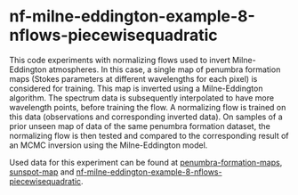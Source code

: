 # nf-milne-eddington-example-8-nflows-piecewisequadratic
This code experiments with normalizing flows used to invert Milne-Eddington atmospheres. In this case, a single map of penumbra formation maps (Stokes parameters at different wavelengths for each pixel) is considered for training. This map is inverted using a Milne-Eddington algorithm. The spectrum data is subsequently interpolated to have more wavelength points, before training the flow. A normalizing flow is trained on this data (observations and corresponding inverted data). On samples of a prior unseen map of data of the same penumbra formation dataset, the normalizing flow is then tested and compared to the corresponding result of an MCMC inversion using the Milne-Eddington model.

Used data for this experiment can be found at [penumbra-formation-maps](https://drive.google.com/drive/folders/1-W3vCJC4gEsQWW0pzwF8PbQ3erE0eGPI?usp=drive_link/), [sunspot-map](https://drive.google.com/drive/folders/1AM6oA1mLYQ_DtIlSv52aYXDNDTygRQyq?usp=drive_link) and [nf-milne-eddington-example-8-nflows-piecewisequadratic](https://drive.google.com/drive/folders/1K7vilNgLNEBRZwIV0744YTBRC73gds02?usp=drive_link).
